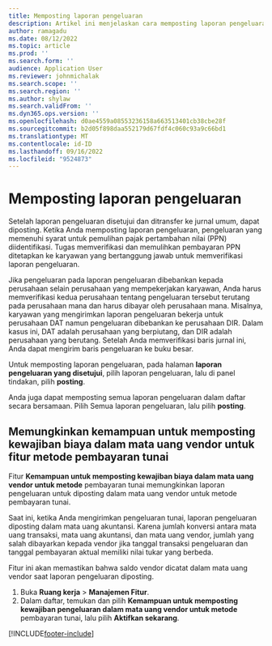 ```yaml
---
title: Memposting laporan pengeluaran
description: Artikel ini menjelaskan cara memposting laporan pengeluaran.
author: ramagadu
ms.date: 08/12/2022
ms.topic: article
ms.prod: ''
ms.search.form: ''
audience: Application User
ms.reviewer: johnmichalak
ms.search.scope: ''
ms.search.region: ''
ms.author: shylaw
ms.search.validFrom: ''
ms.dyn365.ops.version: ''
ms.openlocfilehash: d0ae4559a08553236158a663513401cb38cbe28f
ms.sourcegitcommit: b2d05f898daa552179d67fdf4c060c93a9c66bd1
ms.translationtype: MT
ms.contentlocale: id-ID
ms.lasthandoff: 09/16/2022
ms.locfileid: "9524873"
---
```

# <a name="post-expense-reports"></a>Memposting laporan pengeluaran

Setelah laporan pengeluaran disetujui dan ditransfer ke jurnal umum, dapat diposting. Ketika Anda memposting laporan pengeluaran, pengeluaran yang memenuhi syarat untuk pemulihan pajak pertambahan nilai (PPN) diidentifikasi. Tugas memverifikasi dan memulihkan pembayaran PPN ditetapkan ke karyawan yang bertanggung jawab untuk memverifikasi laporan pengeluaran.

Jika pengeluaran pada laporan pengeluaran dibebankan kepada perusahaan selain perusahaan yang mempekerjakan karyawan, Anda harus memverifikasi kedua perusahaan tentang pengeluaran tersebut terutang pada perusahaan mana dan harus dibayar oleh perusahaan mana. Misalnya, karyawan yang mengirimkan laporan pengeluaran bekerja untuk perusahaan DAT namun pengeluaran dibebankan ke perusahaan DIR. Dalam kasus ini, DAT adalah perusahaan yang berpiutang, dan DIR adalah perusahaan yang berutang. Setelah Anda memverifikasi baris jurnal ini, Anda dapat mengirim baris pengeluaran ke buku besar.

Untuk memposting laporan pengeluaran, pada halaman **laporan pengeluaran yang disetujui**, pilih laporan pengeluaran, lalu di panel tindakan, pilih **posting**.

Anda juga dapat memposting semua laporan pengeluaran dalam daftar secara bersamaan. Pilih Semua laporan pengeluaran, lalu pilih **posting**.

## <a name="enable-the-ability-to-post-expense-liability-in-vendor-currency-for-cash-payment-method-feature"></a>Memungkinkan kemampuan untuk memposting kewajiban biaya dalam mata uang vendor untuk fitur metode pembayaran tunai

Fitur **Kemampuan untuk memposting kewajiban biaya dalam mata uang vendor untuk metode** pembayaran tunai memungkinkan laporan pengeluaran untuk diposting dalam mata uang vendor untuk metode pembayaran tunai.

Saat ini, ketika Anda mengirimkan pengeluaran tunai, laporan pengeluaran diposting dalam mata uang akuntansi. Karena jumlah konversi antara mata uang transaksi, mata uang akuntansi, dan mata uang vendor, jumlah yang salah dibayarkan kepada vendor jika tanggal transaksi pengeluaran dan tanggal pembayaran aktual memiliki nilai tukar yang berbeda.

Fitur ini akan memastikan bahwa saldo vendor dicatat dalam mata uang vendor saat laporan pengeluaran diposting.

1. Buka **Ruang kerja** \> **Manajemen Fitur**.
2. Dalam daftar, temukan dan pilih **Kemampuan untuk memposting kewajiban pengeluaran dalam mata uang vendor untuk metode** pembayaran tunai, lalu pilih **Aktifkan sekarang**.

[!INCLUDE[footer-include](../includes/footer-banner.md)]
